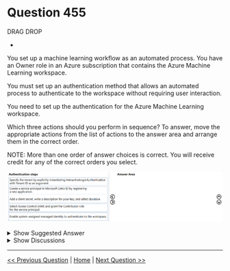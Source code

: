 # Question 455

DRAG DROP

-

You set up a machine learning workflow as an automated process. You have an Owner role in an Azure subscription that contains the Azure Machine Learning workspace.

You must set up an authentication method that allows an automated process to authenticate to the workspace without requiring user interaction.

You need to set up the authentication for the Azure Machine Learning workspace.

Which three actions should you perform in sequence? To answer, move the appropriate actions from the list of actions to the answer area and arrange them in the correct order.

NOTE: More than one order of answer choices is correct. You will receive credit for any of the correct orders you select.

![Question Image](../images/q455_q_image588.png)

<details>
  <summary>Show Suggested Answer</summary>

<img src="../images/q455_ans_0_image589.png" alt="Answer Image"><br>

</details>

<details>
  <summary>Show Discussions</summary>

<blockquote><p><strong>jl420</strong> <code>(Mon 11 Nov 2024 13:33)</code> - <em>Upvotes: 4</em></p><p>1. Create a service principal in Microsoft Entra ID by registering a new application

This involves creating a new application registration in Azure Active Directory (AAD). A service principal represents an application or automated process, allowing it to authenticate securely.
Add a client secret, write a description for your key, and select duration

2. After registering the application, generate a client secret. The client secret acts as a password for the service principal and is required for authentication.
   Select Access Control (IAM) and grant the Contributor role for the service principal

3. Grant the service principal the necessary permissions to access the Azure Machine Learning workspace by assigning the Contributor role. This allows the service principal to create, modify, and delete resources within the workspace.

Summary of the Correct Order:
Create a service principal in Microsoft Entra ID by registering a new application
Add a client secret, write a description for your key, and select duration
Select Access Control (IAM) and grant the Contributor role for the service principal</p></blockquote>

</details>

---

[<< Previous Question](question_454.md) | [Home](../index.md) | [Next Question >>](question_456.md)
